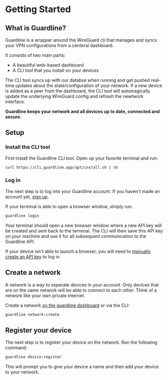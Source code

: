 # Getting Started

## What is Guardline?

Guardline is a wrapper around the WireGuard cli that manages and syncs your VPN configurations from a centeral dashboard.

It consists of two main parts:
- A beautiful web-based dashboard
- A CLI tool that you install on your devices

The CLI tool syncs up with our databse when running and get pushed real-time updates about the state/configuration
of your network. If a new device is added as a peer from the dashboard, the CLI tool will automagically update the underlying
WireGuard config and refresh the newtwork interface.

**Guardline keeps your network and all devices up to date, connected and secure.**

## Setup

### Install the CLI tool

First install the Guardline CLI tool. Open up your favorite terminal and run:

```bash
curl https://cli.guardline.app/apt/install.sh | sh
```

### Log in

The next step is to log into your Guardline account. If you haven't made an account yet, [sign up](https://guardline.app/early-access).

If your terminal is able to open a browser window, simply run:

```bash
guardline login
```

Your terminal should open a new browser window where a new API key will be created and sent back to the terminal. The CLI will then save this
API key on your machine and use it for all subsequent communication to the Guardline API.

<Alert type="warning">
  <p>
    If your device isn't able to launch a browser, you will need to
    <a href="/">manually create an API key</a>
    to log in.
  </p>
</Alert>

## Create a network

A network is a way to seperate devices in your account. Only devices that are on the same network will be able to connect to each other. Think
of a network like your own private internet.

Create a network [on the guardline dashboard](https://guardline.app/account/networks) or via the CLI:

```bash
guardline network:create
```

## Register your device

The next step is to register your device on the network. Run the following command:

```bash
guardline device:register
```

This will prompt you to give your device a name and then add your device to your network.